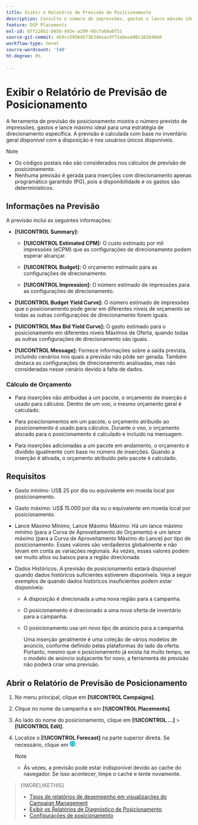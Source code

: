```yaml
---
title: Exibir o Relatório de Previsão de Posicionamento
description: Consulte o número de impressões, gastos e lance máximo ideal previstos para uma estratégia de direcionamento específica para uma inserção.
feature: DSP Placements
exl-id: 6ff228b2-b656-493e-a299-98c7a68a0f51
source-git-commit: 4b9cc5956d573b346eacdf71a8ea490c162b4660
workflow-type: tm+mt
source-wordcount: '548'
ht-degree: 0%

---
```


# Exibir o Relatório de Previsão de Posicionamento

<!-- Does this really belong in the Campaign Management > Reports section or in the Placements section? -->

A ferramenta de previsão de posicionamento mostra o número previsto de impressões, gastos e lance máximo ideal para uma estratégia de direcionamento específica. A previsão é calculada com base no inventário geral disponível com a disposição e nos usuários únicos disponíveis.

>[!NOTE]
>
>* Os códigos postais não são considerados nos cálculos de previsão de posicionamento.
>* Nenhuma previsão é gerada para inserções com direcionamento apenas programático garantido (PG), pois a disponibilidade e os gastos são determinísticos.

## Informações na Previsão

A previsão inclui as seguintes informações:

* **[!UICONTROL Summary]:**

   * **[!UICONTROL Estimated CPM]:** O custo estimado por mil impressões (eCPM) que as configurações de direcionamento podem esperar alcançar.

   * **[!UICONTROL Budget]:** O orçamento estimado para as configurações de direcionamento.

   * **[!UICONTROL Impression]:** O número estimado de impressões para as configurações de direcionamento.

* **[!UICONTROL Budget Yield Curve]:** O número estimado de impressões que o posicionamento pode gerar em diferentes níveis de orçamento se todas as outras configurações de direcionamento forem iguais.

* **[!UICONTROL Max Bid Yield Curve]:** O gasto estimado para o posicionamento em diferentes níveis Máximos de Oferta, quando todas as outras configurações de direcionamento são iguais.

* **[!UICONTROL Message]:** Fornece informações sobre a saída prevista, incluindo cenários nos quais a previsão não pôde ser gerada. Também destaca as configurações de direcionamento analisadas, mas não consideradas nesse cenário devido à falta de dados.

### Cálculo de Orçamento

* Para inserções não atribuídas a um pacote, o orçamento de inserção é usado para cálculos. Dentro de um voo, o mesmo orçamento geral é calculado.

* Para posicionamentos em um pacote, o orçamento atribuído ao posicionamento é usado para cálculos. Durante o voo, o orçamento alocado para o posicionamento é calculado e incluído na mensagem.

* Para inserções adicionadas a um pacote em andamento, o orçamento é dividido igualmente com base no número de inserções. Quando a inserção é ativada, o orçamento atribuído pelo pacote é calculado.

## Requisitos

* Gasto mínimo: US$ 25 por dia ou equivalente em moeda local por posicionamento.

* Gasto máximo: US$ 15.000 por dia ou o equivalente em moeda local por posicionamento.

* Lance Máximo Mínimo, Lance Máximo Máximo: Há um lance máximo mínimo (para a Curva de Aproveitamento do Orçamento) e um lance máximo (para a Curva de Aproveitamento Máximo do Lance) por tipo de posicionamento. Esses valores são verdadeiros globalmente e não levam em conta as variações regionais. Às vezes, esses valores podem ser muito altos ou baixos para a região direcionada.

* Dados Históricos: A previsão de posicionamento estará disponível quando dados históricos suficientes estiverem disponíveis. Veja a seguir exemplos de quando dados históricos insuficientes podem estar disponíveis:

   * A disposição é direcionada a uma nova região para a campanha.

   * O posicionamento é direcionado a uma nova oferta de inventário para a campanha.

   * O posicionamento usa um novo tipo de anúncio para a campanha.

     Uma inserção geralmente é uma coleção de vários modelos de anúncio, conforme definido pelas plataformas do lado da oferta. Portanto, mesmo que o posicionamento já exista há muito tempo, se o modelo de anúncio subjacente for novo, a ferramenta de previsão não poderá criar uma previsão.

## Abrir o Relatório de Previsão de Posicionamento

1. No menu principal, clique em **[!UICONTROL Campaigns]**.

1. Clique no nome da campanha e em **[!UICONTROL Placements]**.

1. Ao lado do nome do posicionamento, clique em  **[!UICONTROL ...]** > **[!UICONTROL Edit]**.

1. Localize o **[!UICONTROL Forecast]** na parte superior direita. Se necessário, clique em ![Previsão](/help/dsp/assets/placement-forecast.png).

   >[!NOTE]
   >
   >* Às vezes, a previsão pode estar indisponível devido ao cache do navegador. Se isso acontecer, limpe o cache e tente novamente.

>[!MORELIKETHIS]
>
>* [Tipos de relatórios de desempenho em visualizações do Campaign Management](campaign-reports-about.md)
>* [Exibir os Relatórios de Diagnóstico de Posicionamento](/help/dsp/campaign-management/reports/placement-diagnostics.md)
>* [Configurações de posicionamento](/help/dsp/campaign-management/placements/placement-settings.md)

